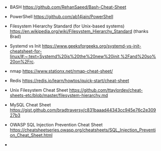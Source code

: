 - BASH
	https://github.com/RehanSaeed/Bash-Cheat-Sheet
	
- PowerShell
	https://github.com/ab14jain/PowerShell
  
- Filesystem Hierarchy Standard (for Unix-based systems)
	https://en.wikipedia.org/wiki/Filesystem_Hierarchy_Standard (thanks Brad)
  
- Systemd vs Init
	https://www.geeksforgeeks.org/systemd-vs-init-cheatsheet-for-linux/#:~:text=Systemd%20is%20the%20new%20init,%2Fand%20so%20on%2Frc.
	
- nmap
	https://www.stationx.net/nmap-cheat-sheet/

- Redis
	https://redis.io/learn/howtos/quick-start/cheat-sheet
	
- Unix Filesystem Cheat Sheet
	https://github.com/ttaylordev/cheat-sheets-etc/blob/master/filesystem-hierarchy.md
	
- MySQL Cheat Sheet
  https://gist.github.com/bradtraversy/c831baaad44343cc945e76c2e30927b3

- OWASP SQL Injection Prevention Cheat Sheet
  https://cheatsheetseries.owasp.org/cheatsheets/SQL_Injection_Prevention_Cheat_Sheet.html

- 